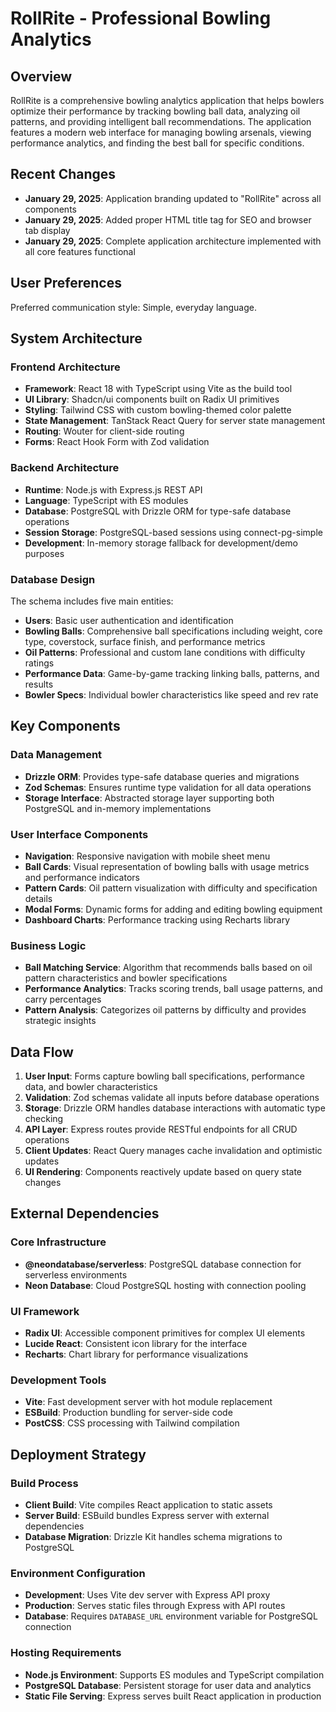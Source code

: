 # RollRite - Professional Bowling Analytics

## Overview

RollRite is a comprehensive bowling analytics application that helps bowlers optimize their performance by tracking bowling ball data, analyzing oil patterns, and providing intelligent ball recommendations. The application features a modern web interface for managing bowling arsenals, viewing performance analytics, and finding the best ball for specific conditions.

## Recent Changes

- **January 29, 2025**: Application branding updated to "RollRite" across all components
- **January 29, 2025**: Added proper HTML title tag for SEO and browser tab display
- **January 29, 2025**: Complete application architecture implemented with all core features functional

## User Preferences

Preferred communication style: Simple, everyday language.

## System Architecture

### Frontend Architecture
- **Framework**: React 18 with TypeScript using Vite as the build tool
- **UI Library**: Shadcn/ui components built on Radix UI primitives
- **Styling**: Tailwind CSS with custom bowling-themed color palette
- **State Management**: TanStack React Query for server state management
- **Routing**: Wouter for client-side routing
- **Forms**: React Hook Form with Zod validation

### Backend Architecture
- **Runtime**: Node.js with Express.js REST API
- **Language**: TypeScript with ES modules
- **Database**: PostgreSQL with Drizzle ORM for type-safe database operations
- **Session Storage**: PostgreSQL-based sessions using connect-pg-simple
- **Development**: In-memory storage fallback for development/demo purposes

### Database Design
The schema includes five main entities:
- **Users**: Basic user authentication and identification
- **Bowling Balls**: Comprehensive ball specifications including weight, core type, coverstock, surface finish, and performance metrics
- **Oil Patterns**: Professional and custom lane conditions with difficulty ratings
- **Performance Data**: Game-by-game tracking linking balls, patterns, and results
- **Bowler Specs**: Individual bowler characteristics like speed and rev rate

## Key Components

### Data Management
- **Drizzle ORM**: Provides type-safe database queries and migrations
- **Zod Schemas**: Ensures runtime type validation for all data operations
- **Storage Interface**: Abstracted storage layer supporting both PostgreSQL and in-memory implementations

### User Interface Components
- **Navigation**: Responsive navigation with mobile sheet menu
- **Ball Cards**: Visual representation of bowling balls with usage metrics and performance indicators
- **Pattern Cards**: Oil pattern visualization with difficulty and specification details
- **Modal Forms**: Dynamic forms for adding and editing bowling equipment
- **Dashboard Charts**: Performance tracking using Recharts library

### Business Logic
- **Ball Matching Service**: Algorithm that recommends balls based on oil pattern characteristics and bowler specifications
- **Performance Analytics**: Tracks scoring trends, ball usage patterns, and carry percentages
- **Pattern Analysis**: Categorizes oil patterns by difficulty and provides strategic insights

## Data Flow

1. **User Input**: Forms capture bowling ball specifications, performance data, and bowler characteristics
2. **Validation**: Zod schemas validate all inputs before database operations
3. **Storage**: Drizzle ORM handles database interactions with automatic type checking
4. **API Layer**: Express routes provide RESTful endpoints for all CRUD operations
5. **Client Updates**: React Query manages cache invalidation and optimistic updates
6. **UI Rendering**: Components reactively update based on query state changes

## External Dependencies

### Core Infrastructure
- **@neondatabase/serverless**: PostgreSQL database connection for serverless environments
- **Neon Database**: Cloud PostgreSQL hosting with connection pooling

### UI Framework
- **Radix UI**: Accessible component primitives for complex UI elements
- **Lucide React**: Consistent icon library for the interface
- **Recharts**: Chart library for performance visualizations

### Development Tools
- **Vite**: Fast development server with hot module replacement
- **ESBuild**: Production bundling for server-side code
- **PostCSS**: CSS processing with Tailwind compilation

## Deployment Strategy

### Build Process
- **Client Build**: Vite compiles React application to static assets
- **Server Build**: ESBuild bundles Express server with external dependencies
- **Database Migration**: Drizzle Kit handles schema migrations to PostgreSQL

### Environment Configuration
- **Development**: Uses Vite dev server with Express API proxy
- **Production**: Serves static files through Express with API routes
- **Database**: Requires `DATABASE_URL` environment variable for PostgreSQL connection

### Hosting Requirements
- **Node.js Environment**: Supports ES modules and TypeScript compilation
- **PostgreSQL Database**: Persistent storage for user data and analytics
- **Static File Serving**: Express serves built React application in production